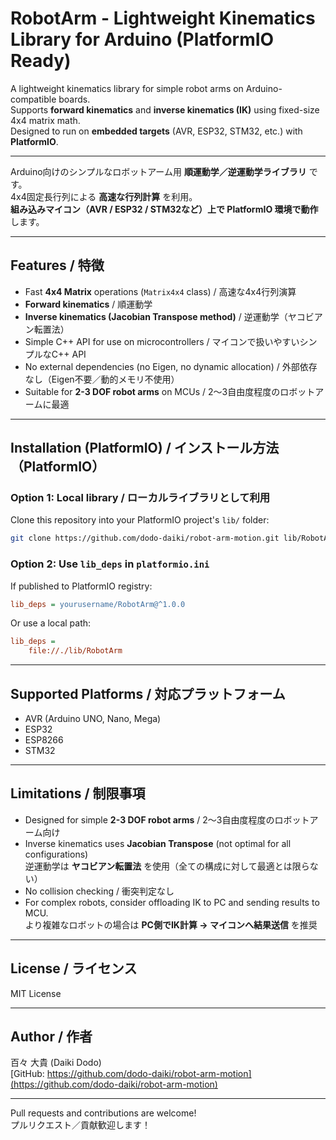 
# RobotArm - Lightweight Kinematics Library for Arduino (PlatformIO Ready)

A lightweight kinematics library for simple robot arms on Arduino-compatible boards.  
Supports **forward kinematics** and **inverse kinematics (IK)** using fixed-size 4x4 matrix math.  
Designed to run on **embedded targets** (AVR, ESP32, STM32, etc.) with **PlatformIO**.

---

Arduino向けのシンプルなロボットアーム用 **順運動学／逆運動学ライブラリ** です。  
4x4固定長行列による **高速な行列計算** を利用。  
**組み込みマイコン（AVR / ESP32 / STM32など）上で PlatformIO 環境で動作**します。  

---

## Features / 特徴

- Fast **4x4 Matrix** operations (`Matrix4x4` class) / 高速な4x4行列演算
- **Forward kinematics** / 順運動学
- **Inverse kinematics (Jacobian Transpose method)** / 逆運動学（ヤコビアン転置法）
- Simple C++ API for use on microcontrollers / マイコンで扱いやすいシンプルなC++ API
- No external dependencies (no Eigen, no dynamic allocation) / 外部依存なし（Eigen不要／動的メモリ不使用）
- Suitable for **2-3 DOF robot arms** on MCUs / 2～3自由度程度のロボットアームに最適

---

## Installation (PlatformIO) / インストール方法（PlatformIO）

### Option 1: Local library / ローカルライブラリとして利用

Clone this repository into your PlatformIO project's `lib/` folder:

```bash
git clone https://github.com/dodo-daiki/robot-arm-motion.git lib/RobotArm
```

### Option 2: Use `lib_deps` in `platformio.ini`

If published to PlatformIO registry:

```ini
lib_deps = yourusername/RobotArm@^1.0.0
```

Or use a local path:

```ini
lib_deps = 
    file://./lib/RobotArm
```

---


## Supported Platforms / 対応プラットフォーム

- AVR (Arduino UNO, Nano, Mega)
- ESP32
- ESP8266
- STM32

---

## Limitations / 制限事項

- Designed for simple **2-3 DOF robot arms** / 2～3自由度程度のロボットアーム向け
- Inverse kinematics uses **Jacobian Transpose** (not optimal for all configurations)  
  逆運動学は **ヤコビアン転置法** を使用（全ての構成に対して最適とは限らない）
- No collision checking / 衝突判定なし
- For complex robots, consider offloading IK to PC and sending results to MCU.  
  より複雑なロボットの場合は **PC側でIK計算 → マイコンへ結果送信** を推奨

---

## License / ライセンス

MIT License

---

## Author / 作者

百々 大貴 (Daiki Dodo)  
[GitHub: https://github.com/dodo-daiki/robot-arm-motion](https://github.com/dodo-daiki/robot-arm-motion)

---

Pull requests and contributions are welcome!  
プルリクエスト／貢献歓迎します！
